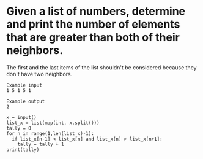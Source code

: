 # Given a list of numbers, determine and print the number of elements that are greater than both of their neighbors.

The first and the last items of the list shouldn't be considered because they don't have two neighbors.


```
Example input
1 5 1 5 1

Example output
2

```

```
x = input()
list_x = list(map(int, x.split()))
tally = 0
for n in range(1,len(list_x)-1):
  if list_x[n-1] < list_x[n] and list_x[n] > list_x[n+1]:
    tally = tally + 1
print(tally)
```
